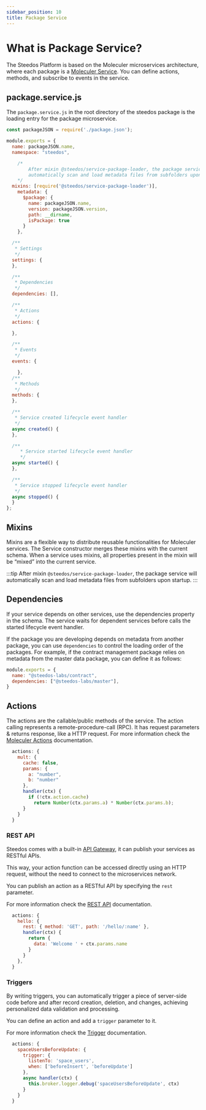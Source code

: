 ```yaml
---
sidebar_position: 10
title: Package Service
---
```


# What is Package Service?

The Steedos Platform is based on the Moleculer microservices architecture, where each package is a [Moleculer Service](https://moleculer.services/docs/0.14/services). You can define actions, methods, and subscribe to events in the service. 

## package.service.js

The `package.service.js` in the root directory of the steedos package is the loading entry for the package microservice.

```js
const packageJSON = require('./package.json');

module.exports = {
  name: packageJSON.name,
  namespace: "steedos",

    /*
        After mixin @steedos/service-package-loader, the package service will 
        automatically scan and load metadata files from subfolders upon startup. 
    */
  mixins: [require('@steedos/service-package-loader')],
    metadata: {
      $package: {
        name: packageJSON.name,
        version: packageJSON.version,
        path: __dirname,
        isPackage: true
      }
    },

  /**
   * Settings
   */
  settings: {
  },

  /**
   * Dependencies
   */
  dependencies: [],

  /**
   * Actions
   */
  actions: {

  },

  /**
   * Events
   */
  events: {

    },
  /**
   * Methods
   */
  methods: {
  },

  /**
   * Service created lifecycle event handler
   */
  async created() {
  },

  /**
     * Service started lifecycle event handler
     */
  async started() {
  },

  /**
   * Service stopped lifecycle event handler
   */
  async stopped() {
  }
};
```

## Mixins

Mixins are a flexible way to distribute reusable functionalities for Moleculer services. The Service constructor merges these mixins with the current schema. When a service uses mixins, all properties present in the mixin will be “mixed” into the current service.

:::tip
After mixin `@steedos/service-package-loader`, the package service will automatically scan and load metadata files from subfolders upon startup. 
:::

## Dependencies

If your service depends on other services, use the dependencies property in the schema. The service waits for dependent services before calls the started lifecycle event handler.

If the package you are developing depends on metadata from another package, you can use `dependencies` to control the loading order of the packages. For example, if the contract management package relies on metadata from the master data package, you can define it as follows:

```js
module.exports = {
  name: "@steedos-labs/contract",
  dependencies: ["@steedos-labs/master"],
}
```

## Actions

The actions are the callable/public methods of the service. The action calling represents a remote-procedure-call (RPC). It has request parameters & returns response, like a HTTP request. For more information check the [Moleculer Actions](https://moleculer.services/docs/0.14/actions) documentation.

```js
  actions: {
    mult: {
      cache: false,
      params: {
        a: "number",
        b: "number"
      },
      handler(ctx) {
        if (!ctx.action.cache)
          return Number(ctx.params.a) * Number(ctx.params.b);
      }
    }
  }
```


### REST API

Steedos comes with a built-in [API Gateway](https://moleculer.services/docs/0.14/moleculer-web), it can publish your services as RESTful APIs. 

This way, your action function can be accessed directly using an HTTP request, without the need to connect to the microservices network.

You can publish an action as a RESTful API by specifying the `rest` parameter.  

For more information check the [REST API](./action-api) documentation.

```js
  actions: {
    hello: {
      rest: { method: 'GET', path: '/hello/:name' },
      handler(ctx) {
        return {
          data: 'Welcome ' + ctx.params.name
        }
      }
    },
  }
```

### Triggers

By writing triggers, you can automatically trigger a piece of server-side code before and after record creation, deletion, and changes, achieving personalized data validation and processing.

You can define an action and add a `trigger` parameter to it.

For more information check the [Trigger](./action-trigger) documentation.

```js
  actions: {
    spaceUsersBeforeUpdate: {
      trigger: { 
        listenTo: 'space_users', 
        when: ['beforeInsert', 'beforeUpdate']
      },
      async handler(ctx) {
        this.broker.logger.debug('spaceUsersBeforeUpdate', ctx)
      }   
    }
  }
```


